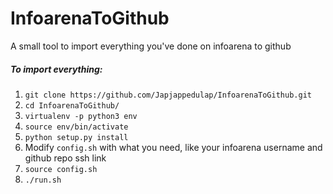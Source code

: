 # InfoarenaToGithub
A small tool to import everything you've done on infoarena to github


##### To import everything:

1. `git clone https://github.com/Japjappedulap/InfoarenaToGithub.git` 
2. `cd InfoarenaToGithub/`
3. `virtualenv -p python3 env`
4. `source env/bin/activate`
5. `python setup.py install`
6. Modify `config.sh` with what you need, like your infoarena username and github repo ssh link
7. `source config.sh`
8. `./run.sh`
